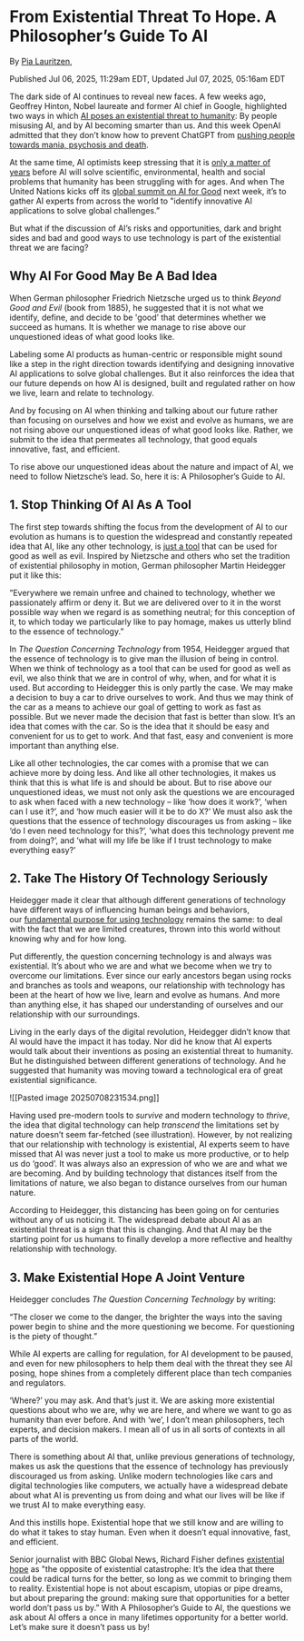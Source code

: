# From Existential Threat To Hope. A Philosopher’s Guide To AI

By [Pia Lauritzen](https://archive.is/o/fQJWr/https://www.forbes.com/sites/pialauritzen/),

Published Jul 06, 2025, 11:29am EDT, Updated Jul 07, 2025, 05:16am EDT

The dark side of AI continues to reveal new faces. A few weeks ago, Geoffrey Hinton, Nobel laureate and former AI chief in Google, highlighted two ways in which [AI poses an existential threat to humanity](https://archive.is/o/fQJWr/https://www.forbes.com/sites/pialauritzen/2025/06/22/the-biggest-existential-threat-calls-for-philosophers-not-ai-experts/): By people misusing AI, and by AI becoming smarter than us. And this week OpenAI admitted that they don’t know how to prevent ChatGPT from [pushing people towards mania, psychosis and death](https://archive.is/o/fQJWr/https://www.independent.co.uk/tech/chatgpt-psychosis-ai-therapy-chatbot-b2781202.html).

At the same time, AI optimists keep stressing that it is [only a matter of years](https://archive.is/o/fQJWr/https://officechai.com/ai/ai-could-solve-a-millennium-prize-problem-in-2-5-years-openai-president-greg-brockman/) before AI will solve scientific, environmental, health and social problems that humanity has been struggling with for ages. And when The United Nations kicks off its [global summit on AI for Good](https://archive.is/o/fQJWr/https://aiforgood.itu.int/) next week, it’s to gather AI experts from across the world to "identify innovative AI applications to solve global challenges.”

But what if the discussion of AI’s risks and opportunities, dark and bright sides and bad and good ways to use technology is part of the existential threat we are facing?

## Why AI For Good May Be A Bad Idea

When German philosopher Friedrich Nietzsche urged us to think _Beyond Good and Evil_ (book from 1885), he suggested that it is not what we identify, define, and decide to be 'good’ that determines whether we succeed as humans. It is whether we manage to rise above our unquestioned ideas of what good looks like.

Labeling some AI products as human-centric or responsible might sound like a step in the right direction towards identifying and designing innovative AI applications to solve global challenges. But it also reinforces the idea that our future depends on how AI is designed, built and regulated rather on how we live, learn and relate to technology.

And by focusing on AI when thinking and talking about our future rather than focusing on ourselves and how we exist and evolve as humans, we are not rising above our unquestioned ideas of what good looks like. Rather, we submit to the idea that permeates all technology, that good equals innovative, fast, and efficient.

To rise above our unquestioned ideas about the nature and impact of AI, we need to follow Nietzsche’s lead. So, here it is: A Philosopher’s Guide to AI.

## 1. Stop Thinking Of AI As A Tool

The first step towards shifting the focus from the development of AI to our evolution as humans is to question the widespread and constantly repeated idea that AI, like any other technology, is [just a tool](https://archive.is/o/fQJWr/https://www.forbes.com/councils/forbestechcouncil/2024/11/06/ai-as-a-partner-enhancing-human-intelligence-and-driving-innovation-across-industries/) that can be used for good as well as evil. Inspired by Nietzsche and others who set the tradition of existential philosophy in motion, German philosopher Martin Heidegger put it like this:

”Everywhere we remain unfree and chained to technology, whether we passionately affirm or deny it. But we are delivered over to it in the worst possible way when we regard is as something neutral; for this conception of it, to which today we particularly like to pay homage, makes us utterly blind to the essence of technology.”

In _The Question Concerning Technology_ from 1954, Heidegger argued that the essence of technology is to give man the illusion of being in control. When we think of technology as a tool that can be used for good as well as evil, we also think that we are in control of why, when, and for what it is used. But according to Heidegger this is only partly the case. We may make a decision to buy a car to drive ourselves to work. And thus we may think of the car as a means to achieve our goal of getting to work as fast as possible. But we never made the decision that fast is better than slow. It’s an idea that comes with the car. So is the idea that it should be easy and convenient for us to get to work. And that fast, easy and convenient is more important than anything else.

Like all other technologies, the car comes with a promise that we can achieve more by doing less. And like all other technologies, it makes us think that this is what life is and should be about. But to rise above our unquestioned ideas, we must not only ask the questions we are encouraged to ask when faced with a new technology – like ‘how does it work?’, ‘when can I use it?’, and ‘how much easier will it be to do X?’ We must also ask the questions that the essence of technology discourages us from asking – like ‘do I even need technology for this?’, ‘what does this technology prevent me from doing?’, and ‘what will my life be like if I trust technology to make everything easy?’

## 2. Take The History Of Technology Seriously

Heidegger made it clear that although different generations of technology have different ways of influencing human beings and behaviors, our [fundamental purpose for using technology](https://archive.is/o/fQJWr/https://www.strategy-business.com/blog/The-art-of-leading-in-the-AI-age) remains the same: to deal with the fact that we are limited creatures, thrown into this world without knowing why and for how long.

Put differently, the question concerning technology is and always was existential. It’s about who we are and what we become when we try to overcome our limitations. Ever since our early ancestors began using rocks and branches as tools and weapons, our relationship with technology has been at the heart of how we live, learn and evolve as humans. And more than anything else, it has shaped our understanding of ourselves and our relationship with our surroundings.

Living in the early days of the digital revolution, Heidegger didn’t know that AI would have the impact it has today. Nor did he know that AI experts would talk about their inventions as posing an existential threat to humanity. But he distinguished between different generations of technology. And he suggested that humanity was moving toward a technological era of great existential significance.

![[Pasted image 20250708231534.png]]

Having used pre-modern tools to _survive_ and modern technology to _thrive_, the idea that digital technology can help _transcend_ the limitations set by nature doesn’t seem far-fetched (see illustration). However, by not realizing that our relationship with technology is existential, AI experts seem to have missed that AI was never just a tool to make us more productive, or to help us do ‘good’. It was always also an expression of who we are and what we are becoming. And by building technology that distances itself from the limitations of nature, we also began to distance ourselves from our human nature.

According to Heidegger, this distancing has been going on for centuries without any of us noticing it. The widespread debate about AI as an existential threat is a sign that this is changing. And that AI may be the starting point for us humans to finally develop a more reflective and healthy relationship with technology.

## 3. Make Existential Hope A Joint Venture

Heidegger concludes _The Question Concerning Technology_ by writing:

“The closer we come to the danger, the brighter the ways into the saving power begin to shine and the more questioning we become. For questioning is the piety of thought.”

While AI experts are calling for regulation, for AI development to be paused, and even for new philosophers to help them deal with the threat they see AI posing, hope shines from a completely different place than tech companies and regulators.

‘Where?’ you may ask. And that’s just it. We are asking more existential questions about who we are, why we are here, and where we want to go as humanity than ever before. And with ‘we’, I don’t mean philosophers, tech experts, and decision makers. I mean all of us in all sorts of contexts in all parts of the world.

There is something about AI that, unlike previous generations of technology, makes us ask the questions that the essence of technology has previously discouraged us from asking. Unlike modern technologies like cars and digital technologies like computers, we actually have a widespread debate about what AI is preventing us from doing and what our lives will be like if we trust AI to make everything easy.

And this instills hope. Existential hope that we still know and are willing to do what it takes to stay human. Even when it doesn’t equal innovative, fast, and efficient.

Senior journalist with BBC Global News, Richard Fisher defines [existential hope](https://archive.is/o/fQJWr/https://bigthink.com/thinking/existential-hope-embrace-deep-time-bright-future/) as "the opposite of existential catastrophe: It’s the idea that there could be radical turns for the better, so long as we commit to bringing them to reality. Existential hope is not about escapism, utopias or pipe dreams, but about preparing the ground: making sure that opportunities for a better world don’t pass us by.” With A Philosopher’s Guide to AI, the questions we ask about AI offers a once in many lifetimes opportunity for a better world. Let’s make sure it doesn’t pass us by!
